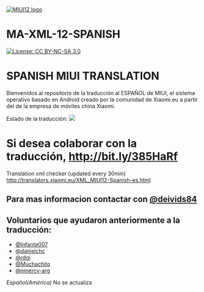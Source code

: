 [![MIUI12 logo](https://i.imgur.com/qLcFcYE.png)](https://xiaomi.eu/)

# MA-XML-12-SPANISH

[![License: CC BY-NC-SA 3.0](https://img.shields.io/badge/license-CC%20BY--NC--SA%203.0-lightgrey.svg)](http://creativecommons.org/licenses/by-nc-sa/3.0/)

# SPANISH MIUI TRANSLATION

Bienvenidos al repositorio de la traducción al ESPAÑOL de MIUI, el sistema operativo basado en Android creado por la comunidad de Xiaomi.eu a partir del de la empresa de móviles china Xiaomi.

Estado de la traducción: <a title="Crowdin" target="_blank" href="https://crowdin.com/project/miui-xiaomieu-catalan"><img src="https://badges.crowdin.net/miui-xiaomieu-catalan/localized.svg"></a>

# Si desea colaborar con la traducción, http://bit.ly/385HaRf

Translation xml checker (updated every 30min)
http://translators.xiaomi.eu/XML_MIUI12-Spanish-es.html

## Para mas informacion contactar con  [@deivids84](https://github.com/deivids84)

## Voluntarios que ayudaron anteriormente a la traducción:

* [@Infante007](https://github.com/Infante007)
* [@danielchc](https://github.com/danielchc)
* [@rdgi](https://github.com/rdgi)
* [@Muchachito](https://github.com/Muchachito)
* [@nmercy-arg](https://github.com/nmercy-arg)

*Español(América)* No se actualiza
